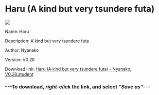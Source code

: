 # Haru (A kind but very tsundere futa)

<img src = "https://raw.githubusercontent.com/Arbiter1223/Koukou-Gurashi-Custom-Students/master/Students/Files/Haru%20(A%20kind%20but%20very%20tsundere%20futa).png">

Name: Haru

Description: A kind but very tsundere futa

Author: Nyanako

Version: V0.28

Download link: <a href="https://raw.githubusercontent.com/Arbiter1223/Koukou-Gurashi-Custom-Students/master/Students/Files/Haru%20(A%20kind%20but%20very%20tsundere%20futa)%20-%20Nyanako%2C%20V0.28.student">Haru (A kind but very tsundere futa) - Nyanako, V0.28.student</a>

### ---**To download, _right-click_ the link, and select _"Save as"_**---

